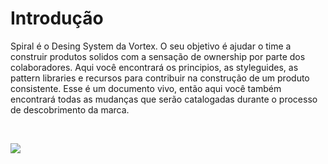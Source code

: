 # Introdução

Spiral é o Desing System da Vortex. O seu objetivo é ajudar o time a construir produtos solidos com a sensação de ownership por parte dos colaboradores. Aqui você encontrará os principios, as styleguides, as pattern libraries e recursos para contribuir na construção de um produto consistente. Esse é um documento vivo, então aqui você também encontrará todas as mudanças que serão catalogadas durante o processo de descobrimento da marca.

&nbsp;

![](https://i.imgur.com/1ogCM0N.jpg)